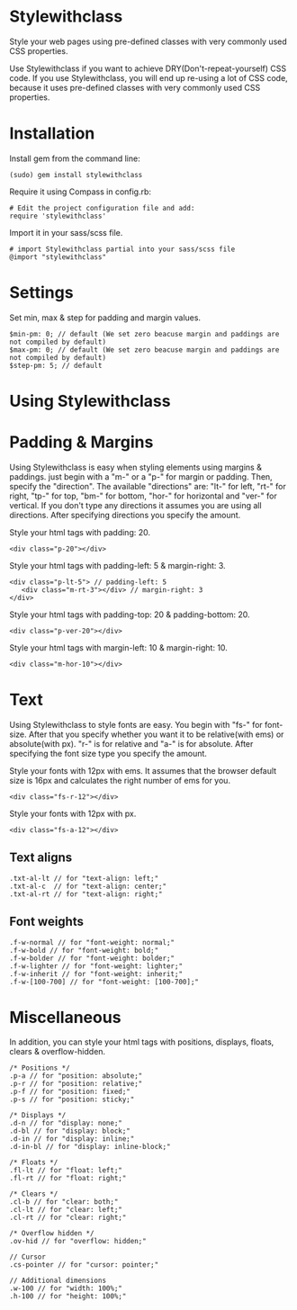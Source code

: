 Stylewithclass
=========================

Style your web pages using pre-defined classes with very commonly used CSS properties.

Use Stylewithclass if you want to achieve DRY(Don't-repeat-yourself) CSS code. If you use Stylewithclass, you will end up re-using a lot of CSS code, because it uses pre-defined classes with very commonly used CSS properties.

Installation
============

Install gem from the command line:

    (sudo) gem install stylewithclass

Require it using Compass in config.rb:

    # Edit the project configuration file and add:
    require 'stylewithclass'

Import it in your sass/scss file.

    # import Stylewithclass partial into your sass/scss file
    @import "stylewithclass"

Settings
=========================

Set min, max & step for padding and margin values.

    $min-pm: 0; // default (We set zero beacuse margin and paddings are not compiled by default)
    $max-pm: 0; // default (We set zero beacuse margin and paddings are not compiled by default)
    $step-pm: 5; // default

Using Stylewithclass
=========================

Padding & Margins
=========================

Using Stylewithclass is easy when styling elements using margins & paddings. just begin with a "m-" or a "p-" for margin or padding. Then, specify the "direction". The available "directions" are: "lt-" for left, "rt-" for right, "tp-" for top, "bm-" for bottom, "hor-" for horizontal and "ver-" for vertical. If you don't type any directions it assumes you are using all directions. After specifying directions you specify the amount.

Style your html tags with padding: 20.

    <div class="p-20"></div>

Style your html tags with padding-left: 5 & margin-right: 3.

    <div class="p-lt-5"> // padding-left: 5
       <div class="m-rt-3"></div> // margin-right: 3
    </div>

Style your html tags with padding-top: 20 & padding-bottom: 20.

    <div class="p-ver-20"></div>

Style your html tags with margin-left: 10 & margin-right: 10.

    <div class="m-hor-10"></div>

Text
=========================

Using Stylewithclass to style fonts are easy. You begin with "fs-" for font-size. After that you specify whether you want it to be relative(with ems) or absolute(with px). "r-" is for relative and "a-" is for absolute. After specifying the font size type you specify the amount.

Style your fonts with 12px with ems. It assumes that the browser default size is 16px and calculates the right number of ems for you.

    <div class="fs-r-12"></div>

Style your fonts with 12px with px.

    <div class="fs-a-12"></div>

## Text aligns

    .txt-al-lt // for "text-align: left;"
    .txt-al-c  // for "text-align: center;"
    .txt-al-rt // for "text-align: right;"

## Font weights

    .f-w-normal // for "font-weight: normal;"
    .f-w-bold // for "font-weight: bold;"
    .f-w-bolder // for "font-weight: bolder;"
    .f-w-lighter // for "font-weight: lighter;"
    .f-w-inherit // for "font-weight: inherit;"
    .f-w-[100-700] // for "font-weight: [100-700];"

Miscellaneous
=========================

In addition, you can style your html tags with positions, displays, floats, clears & overflow-hidden.


    /* Positions */
    .p-a // for "position: absolute;"
    .p-r // for "position: relative;"
    .p-f // for "position: fixed;"
    .p-s // for "position: sticky;"

    /* Displays */
    .d-n // for "display: none;"
    .d-bl // for "display: block;"
    .d-in // for "display: inline;"
    .d-in-bl // for "display: inline-block;"

    /* Floats */
    .fl-lt // for "float: left;"
    .fl-rt // for "float: right;"

    /* Clears */
    .cl-b // for "clear: both;"
    .cl-lt // for "clear: left;"
    .cl-rt // for "clear: right;"

    /* Overflow hidden */
    .ov-hid // for "overflow: hidden;"

    // Cursor
    .cs-pointer // for "cursor: pointer;"

    // Additional dimensions
    .w-100 // for "width: 100%;"
    .h-100 // for "height: 100%;"


